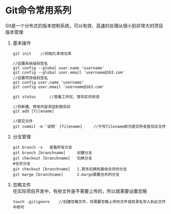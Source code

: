 # Git命令常用系列
Git是一个分布式的版本控制系统，可以有效、高速的处理从很小到非常大的项目版本管理  
1. 基本操作   
    ```
    git init    //初始化本地仓库

    //设置系统级别签名
    git config --global user.name 'username'
    git config --global user.email 'username@163.com'
    //设置项目级别签名
    git config user.name 'username'
    git config user.email 'username@163.com'

    git status      //查看工作区、暂存区的状态

    //将新建、修改内容添加到暂存区
    git add [filename] 

    //提交文件
    git commit -m '说明' [filename]     //不写filename即为提交所有暂存区文件
    ```
2. 分支管理
    ```
    git branch -v   查看所有分支
    git branch [branchname]     创建分支
    git checkout [branchname]   切换分支
    #合并分支
    git checkout [branchname]   1.首先切换到接收合并的分支
    git marge [branchname]      2.marge需要合并的分支
    ```
3. 忽略文件     
在实际项目开发中，有些文件是不需要上传的，所以就需要设置忽略
    ```
    touch .gitignore    //创建忽略文件，将需要忽略上传的文件或目录名写入到此文件中即可
    ```